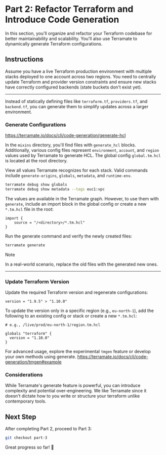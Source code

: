 # Part 2: Refactor Terraform and Introduce Code Generation

In this section, you'll organize and refactor your Terraform codebase for better maintainability and scalability. You'll also use Terramate to dynamically generate Terraform configurations.

## Instructions

Assume you have a live Terraform production environment with multiple stacks deployed to one account across two regions. You need to centrally update Terraform and provider version constraints and ensure new stacks have correctly configured backends (state buckets don't exist yet).

---

Instead of statically defining files like `terraform.tf`, `providers.tf`, and `backend.tf`, you can generate them to simplify updates across a larger environment.

### Generate Configurations

<https://terramate.io/docs/cli/code-generation/generate-hcl>

In the `mixins` directory, you'll find files with `generate_hcl` blocks. Additionally, various config files represent `environment`, `account`, and `region` values used by Terramate to generate HCL. The global config `global.tm.hcl` is located at the root directory.

View all values Terramate recognizes for each stack. Valid commands include `generate-origins`, `globals`, `metadata`, and `runtime-env`.

```bash
terramate debug show globals
terramate debug show metadata --tags euc1:vpc
```

The values are available in the Terramate graph. However, to use them with `generate`, include an import block in the global config or create a new `*.tm.hcl` file in the root:

```hcl
import {
    source = "/<directory>/*.tm.hcl"
}
```

Run the generate command and verify the newly created files:

```bash
terramate generate
```

> [!NOTE]
> In a real-world scenario, replace the old files with the generated new ones.

---

### Update Terraform Version

Update the required Terraform version and regenerate configurations:

```hcl
version = "1.9.5" > "1.10.0"
```

To update the version only in a specific region (e.g., `eu-north-1`), add the following to an existing config or stack or create a new `*.tm.hcl`:

```hcl
# e.g., /live/prod/eu-north-1/region.tm.hcl

globals "terraform" {
  version = "1.10.0"
}
```

For advanced usage, explore the experimental `tmgen` feature or develop your own methods using generate. <https://terramate.io/docs/cli/code-generation/tmgen#example>

### Considerations

While Terramate's generate feature is powerful, you can introduce complexity and potential over-engineering. We like Terramate since it doesn't dictate how to you write or structure your terraform unlike contemporary tools.

## Next Step

After completing Part 2, proceed to Part 3:

```bash
git checkout part-3
```

Great progress so far! 🚀
